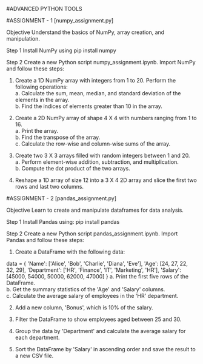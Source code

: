 #ADVANCED PYTHON TOOLS

#ASSIGNMENT - 1 [numpy_assignment.py]

Objective Understand the basics of NumPy, array creation, and manipulation.

Step 1 Install NumPy using
pip install numpy

Step 2 Create a new Python script numpy_assignment.ipynb. Import NumPy and follow these steps:  

1. Create a 1D NumPy array with integers from 1 to 20. Perform the following operations:  
  a. Calculate the sum, mean, median, and standard deviation of the elements in the array.  
  b. Find the indices of elements greater than 10 in the array.  

2. Create a 2D NumPy array of shape 4 X 4 with numbers ranging from 1 to 16.  
  a. Print the array.  
  b. Find the transpose of the array.  
  c. Calculate the row-wise and column-wise sums of the array.  

3. Create two 3 X 3 arrays filled with random integers between 1 and 20.  
  a. Perform element-wise addition, subtraction, and multiplication.  
  b. Compute the dot product of the two arrays.  

4. Reshape a 1D array of size 12 into a 3 X 4 2D array and slice the first two rows and last two columns.  

#ASSIGNMENT - 2 [pandas_assignment.py]

Objective Learn to create and manipulate dataframes for data analysis.  

Step 1 Install Pandas using:
pip install pandas

Step 2 Create a new Python script pandas_assignment.ipynb. Import Pandas and follow these steps:  


1. Create a DataFrame with the following data:  
  
  data = {
      'Name': ['Alice', 'Bob', 'Charlie', 'Diana', 'Eve'],
      'Age': [24, 27, 22, 32, 29],
      'Department': ['HR', 'Finance', 'IT', 'Marketing', 'HR'],
      'Salary': [45000, 54000, 50000, 62000, 47000]
  }
  a. Print the first five rows of the DataFrame.  
  b. Get the summary statistics of the 'Age' and 'Salary' columns.  
  c. Calculate the average salary of employees in the 'HR' department.  


2. Add a new column, 'Bonus', which is 10% of the salary.  

3. Filter the DataFrame to show employees aged between 25 and 30.  

4. Group the data by 'Department' and calculate the average salary for each department.  

5. Sort the DataFrame by 'Salary' in ascending order and save the result to a new CSV file.  
